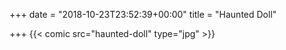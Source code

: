 +++
date = "2018-10-23T23:52:39+00:00"
title = "Haunted Doll"

+++
{{< comic src="haunted-doll" type="jpg" >}}